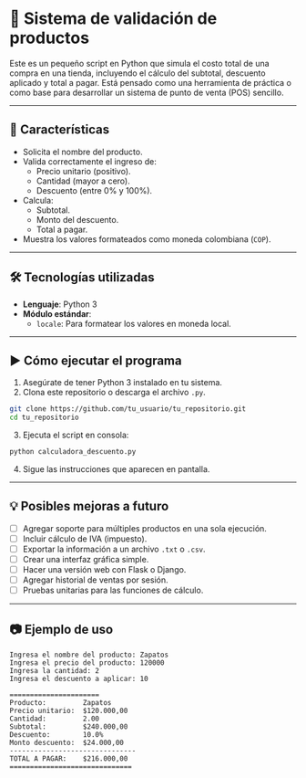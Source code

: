 # 🧮 Sistema de validación de productos

Este es un pequeño script en Python que simula el costo total de una compra en una tienda, incluyendo el cálculo del subtotal, descuento aplicado y total a pagar. Está pensado como una herramienta de práctica o como base para desarrollar un sistema de punto de venta (POS) sencillo.

---

## 📌 Características

- Solicita el nombre del producto.
- Valida correctamente el ingreso de:
  - Precio unitario (positivo).
  - Cantidad (mayor a cero).
  - Descuento (entre 0% y 100%).
- Calcula:
  - Subtotal.
  - Monto del descuento.
  - Total a pagar.
- Muestra los valores formateados como moneda colombiana (`COP`).

---

## 🛠️ Tecnologías utilizadas

- **Lenguaje**: Python 3
- **Módulo estándar**:
  - `locale`: Para formatear los valores en moneda local.

---

## ▶️ Cómo ejecutar el programa

1. Asegúrate de tener Python 3 instalado en tu sistema.
2. Clona este repositorio o descarga el archivo `.py`.

```bash
git clone https://github.com/tu_usuario/tu_repositorio.git
cd tu_repositorio
```

3. Ejecuta el script en consola:

```bash
python calculadora_descuento.py
```

4. Sigue las instrucciones que aparecen en pantalla.

---

## 💡 Posibles mejoras a futuro

- [ ] Agregar soporte para múltiples productos en una sola ejecución.
- [ ] Incluir cálculo de IVA (impuesto).
- [ ] Exportar la información a un archivo `.txt` o `.csv`.
- [ ] Crear una interfaz gráfica simple.
- [ ] Hacer una versión web con Flask o Django.
- [ ] Agregar historial de ventas por sesión.
- [ ] Pruebas unitarias para las funciones de cálculo.

---

## 📷 Ejemplo de uso

```
Ingresa el nombre del producto: Zapatos
Ingresa el precio del producto: 120000
Ingresa la cantidad: 2
Ingresa el descuento a aplicar: 10

======================
Producto:         Zapatos
Precio unitario:  $120.000,00
Cantidad:         2.00
Subtotal:         $240.000,00
Descuento:        10.0%
Monto descuento:  $24.000,00
-------------------------------
TOTAL A PAGAR:    $216.000,00
==============================
```


